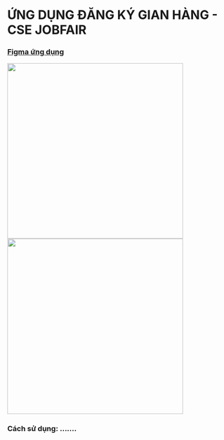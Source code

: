 # ỨNG DỤNG ĐĂNG KÝ GIAN HÀNG - CSE JOBFAIR 
### [Figma ứng dụng](https://www.figma.com/file/CHs65geZ45eqS0uzyQdtKV/Nh%C3%B3m-4?node-id=5%3A2)
<img src="https://user-images.githubusercontent.com/91519610/173179510-c842e534-63b4-487b-ab24-2b1118826b79.png" width="400">    <img src="https://user-images.githubusercontent.com/91519610/173179595-5749c7e7-b725-4bed-aa0f-eae9c56150b1.png" width="400">
### Cách sử dụng: .......
